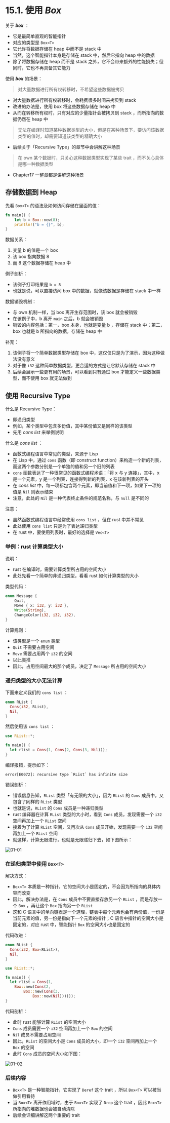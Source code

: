 # 15.1. 使用 ***Box***

关于 ***box*** ：

- 它是最简单直观的智能指针
- 对应的类型是 `Box<T>`
- 它允许将数据存储在 heap 中而不是 stack 中
- 当然，这个智能指针本身是存储在 stack 中，然后它指向 heap 中的数据
- 除了将数据存储在 heap 而不是 stack 之外，它不会带来额外的性能损失；但同时，它也不再具备其它能力



使用 ***box*** 的场景：



> 对大量数据进行所有权转移时，不希望这些数据被拷贝

- 对大量数据进行所有权转移时，会耗费很多时间来拷贝到 stack
- 改进的办法是，使用 box 将这些数据存储在 heap 中
- 从而在转移所有权时，只有对应的少量指针会被拷贝到 stack ，而所指向的数据仍然在 heap 中



> 无法在编译时知道某种数据类型的大小，但是在某种场景下，要访问该数据类型的值时，却需要知道该类型的精确大小

- 后续关于「Recursive Type」的章节中会讲解这种场景



> 在 own 某个数据时，只关心这种数据类型实现了某些 trait ，而不关心具体是哪一种数据类型

- Chapter17 一整章都是讲解这种场景



## 存储数据到 Heap

先看 `Box<T>` 的语法及如何访问存储在里面的值：

```rust
fn main() {
    let b = Box::new(8);
    println!("b = {}", b);
}
```

数据关系：

1. 变量 b 的值是一个 box 
2. 该 box 指向数据 8 
3. 而 8 这个数据存储在 heap 中

例子剖析：

- 该例子打印结果是 `b = 8`
- 也就是说，可以直接访问 box 中的数据，就像该数据是存储在 stack 中一样

数据销毁机制：

- 与 own 机制一样，当 box 离开生存范围时，该 box 就会被销毁
- 在该例子中，b 离开 `main` 之后，b 就会被销毁
- 销毁的内容包括：第一，box 本身，也就是变量 b ，存储在 stack 中；第二，box 也就是 b 所指向的数据，存储在 heap 中

补充：

1. 该例子将一个简单数据类型存储在 box 中，这仅仅只是为了演示，因为这种做法没有意义
2. 对于像 `i32` 这种简单数据类型，更合适的方式是让它默认存储在 stack 中
3. 后续会展示一些更有用的场景，可以看到只有通过 box 才能定义一些数据类型，而不使用 box 就无法做到



## 使用 Recursive Type

什么是 Recursive Type：

- 即递归类型
- 例如，某个类型中包含多份值，其中某份值又是同样的该类型
- 先用 *cons list* 来举例说明

什么是 *cons list* ：

- 函数式编程语言中常见的类型，来源于 Lisp
- 在 Lisp 中，通过 `cons` 函数（即 construct function）来构造一个新的列表，而这两个参数分别是一个单独的值和另一个旧的列表
- `cons` 函数表达了一种很常见的函数式编程术语：「将 x 与 y 连接」，其中，x 是一个元素，y 是一个列表，连接得到新的列表，x 在该新列表的开头
- 在 *cons list* 中，每一项都包含两个元素，即当前值和下一项，如果下一项的值是 `Nil` 则表示结束
- 注意，此处的 `Nil` 是一种代表终止条件的规范名称，与 `null` 是不同的

注意：

- 虽然函数式编程语言中经常使用 `cons list` ，但在 rust 中并不常见
- 此处使用 `cons list` 只是为了表达递归类型
- 在 rust 中，要使用列表时，最好的选择是 `Vec<T>`



### 举例：rust 计算类型大小

说明：

- rust 在编译时，需要计算类型所占用的空间大小
- 此处先看一个简单的非递归类型，看看 rust 如何计算类型的大小

类型代码：

```rust
enum Message {
    Quit,
    Move { x: i32, y: i32 },
    Write(String),
    ChangeColor(i32, i32, i32),
}
```

计算规则：

- 该类型是一个 `enum` 类型
- `Quit` 不需要占用空间
- `Move` 需要占用两个 `i32` 的空间
- 以此类推
- 因此，占用空间最大的那个成员，决定了 `Message` 所占用的空间大小



### 递归类型的大小无法计算

下面来定义我们的 `cons list` ：

```rust
enum RList {
  Cons(i32, RList),
  Nil,
}
```

然后使用该 `cons list` ：

```rust
use RList::*;

fn main() {
  let rlist = Cons(1, Cons(2, Cons(3, Nil)));
}
```

编译报错，提示如下：

```shell
error[E0072]: recursive type `RList` has infinite size
```

错误剖析：

- 错误信息告知，`RList` 类型「有无限的大小」，因为 `RList` 的 `Cons` 成员中，又包含了同样的 `RList` 类型
- 也就是说，`RList` 的 `Cons` 成员是一种递归类型
- rust 编译器在计算 `RList` 类型的大小时，看到 `Cons` 成员，发现需要一个 `i32` 空间再加上一个 `RList` 空间
- 接着为了计算 `RList` 空间，又再次从 `Cons` 成员开始，发现需要一个 `i32` 空间再加上一个 `RList` 空间
- 就这样，计算无限进行，也就是无限递归下去，如下图所示： 

![01-01](./01-01.png)



### 在递归类型中使用 `Box<T>` 

解决方式：

- `Box<T>` 本质是一种指针，它的空间大小是固定的，不会因为所指向的具体内容而改变
- 因此，解决办法是，在 `Cons` 成员中不要直接存放另一个 `RList` ，而是存放一个 `Box` ，再让这个 `Box` 指向另一个 `RList`
- 这和 C 语言中的单向链表是一个道理，链表中每个元素也会有两份值，一份是当前元素的值，另一份是指向下一个元素的指针；C 语言中指针的空间大小是固定的，对应 rust 中，智能指针 `Box` 的空间大小也是固定的

代码改进：

```rust
enum RList {
  Cons(i32, Box<RList>),
  Nil,
}

use RList::*;

fn main() {
  let rlist = Cons(1, 
  	Box::new(Cons(2,
  		Box::new(Cons(3,
  			Box::new(Nil))))));
}
```

代码剖析：

- 此时 rust 能够计算 `RList` 的空间大小
- `Cons` 成员需要一个 `i32` 空间再加上一个 `Box` 的空间
- `Nil` 成员不需要占用空间
- 因此，`RList` 的空间大小是 `Cons` 成员的大小，即一个 `i32` 空间再加上一个 `Box` 的空间
- 此时 `Cons` 成员的空间大小如下图：

![01-02](./01-02.png)



### 后续内容

- `Box<T>` 是一种智能指针，它实现了 `Deref` 这个 trait ，所以 `Box<T>` 可以被当做引用看待
- 当 `Box<T>` 离开作用域时，由于 `Box<T>` 实现了 `Drop` 这个 trait ，因此 `Box<T>` 所指向的堆数据也会被自动清除
- 后续会详细讲解这两个重要的 trait